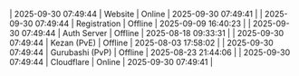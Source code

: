 | 2025-09-30 07:49:44 | Website | Online | 2025-09-30 07:49:41 |
| 2025-09-30 07:49:44 | Registration | Offline | 2025-09-09 16:40:23 |
| 2025-09-30 07:49:44 | Auth Server | Offline | 2025-08-18 09:33:31 |
| 2025-09-30 07:49:44 | Kezan (PvE) | Offline | 2025-08-03 17:58:02 |
| 2025-09-30 07:49:44 | Gurubashi (PvP) | Offline | 2025-08-23 21:44:06 |
| 2025-09-30 07:49:44 | Cloudflare | Online | 2025-09-30 07:49:41 |
